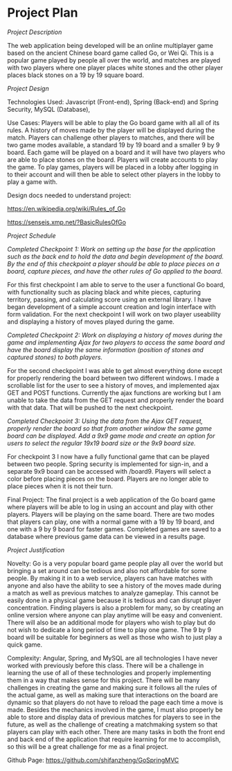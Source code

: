 # Project Plan

*Project Description*

The web application being developed will be an online multiplayer game based on the ancient Chinese board game called Go, or Wei Qi. This is a popular game played by people all over the world, and matches are played with two players where one player places white stones and the other player places black stones on a 19 by 19 square board.

*Project Design*

Technologies Used: Javascript (Front-end), Spring (Back-end) and Spring Security, MySQL (Database), 

Use Cases: Players will be able to play the Go board game with all all of its rules.
A history of moves made by the player will be displayed during the match. 
Players can challenge other players to matches, and there will be two game modes available, a standard 19 by 19 board and a smaller 9 by 9 board. 
Each game will be played on a board and it will have two players who are able to place stones on the board. 
Players will create accounts to play the game. To play games, players will be placed in a lobby after logging in to their account and will then be able to select other players in the lobby to play a game with.

Design docs needed to understand project:

https://en.wikipedia.org/wiki/Rules_of_Go

https://senseis.xmp.net/?BasicRulesOfGo

*Project Schedule*

*Completed
Checkpoint 1: Work on setting up the base for the application such as the back end to hold the data and begin development of the board. By the end of this checkpoint a player should be able to place pieces on a board, capture pieces, and have the other rules of Go applied to the board.*

For this first checkpoint I am able to serve to the user a functional Go board, with functionality such as placing black and white pieces, capturing territory, passing, and calculating score using an external library. I have began development of a simple account creation and login interface with form validation. For the next checkpoint I will work on two player useability and displaying a history of moves played during the game.

*Completed
Checkpoint 2: Work on displaying a history of moves during the game and implementing Ajax for two players to access the same board and have the board display the same information (position of stones and captured stones) to both players.*

For the second checkpoint I was able to get almost everything done except for properly rendering the board between two different windows. I made a scrollable list for the user to see a history of moves, and implemented ajax GET and POST functions. Currently the ajax functions are working but I am unable to take the data from the GET request and properly render the board with that data. That will be pushed to the next checkpoint.

*Completed
Checkpoint 3: Using the data from the Ajax GET request, properly render the board so that from another window the same game board can be displayed. Add a 9x9 game mode and create an option for users to select the regular 19x19 board size or the 9x9 board size.*

For checkpoint 3 I now have a fully functional game that can be played between two people. Spring security is implemented for sign-in, and a separate 9x9 board can be accessed with /board9. Players will select a color before placing pieces on the board. Players are no longer able to place pieces when it is not their turn. 

Final Project: The final project is a web application of the Go board game where players will be able to log in using an account and play with other players. Players will be playing on the same board. There are two modes that players can play, one with a normal game with a 19 by 19 board, and one with a 9 by 9 board for faster games. Completed games are saved to a database where previous game data can be viewed in a results page.

*Project Justification*

Novelty: Go is a very popular board game people play all over the world but bringing a set around can be tedious and also not affordable for some people. By making it in to a web service, players can have matches with anyone and also have the ability to see a history of the moves made during a match as well as previous matches to analyze gameplay. This cannot be easily done in a physical game because it is tedious and can disrupt player concentration. Finding players is also a problem for many, so by creating an online version where anyone can play anytime will be easy and convenient. There will also be an additional mode for players who wish to play but do not wish to dedicate a long period of time to play one game. The 9 by 9 board will be suitable for beginners as well as those who wish to just play a quick game.

Complexity: Angular, Spring, and MySQL are all technologies I have never worked with previously before this class. There will be a challenge in learning the use of all of these technologies and properly implementing them in a way that makes sense for this project. There will be many challenges in creating the game and making sure it follows all the rules of the actual game, as well as making sure that interactions on the board are dynamic so that players do not have to reload the page each time a move is made. Besides the mechanics involved in the game, I must also properly be able to store and display data of previous matches for players to see in the future, as well as the challenge of creating a matchmaking system so that players can play with each other. There are many tasks in both the front end and back end of the application that require learning for me to accomplish, so this will be a great challenge for me as a final project.

Github Page: https://github.com/shifanzheng/GoSpringMVC
